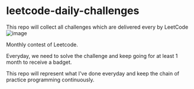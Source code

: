 # leetcode-daily-challenges
This repo will collect all challenges which are delivered every by LeetCode
![image](https://user-images.githubusercontent.com/5858494/163086042-a1e02641-ad35-406b-b2ea-feaad0a32ef6.png)

Monthly contest of Leetcode. 

Everyday, we need to solve the challenge and keep going for at least 1 month to receive a badget. 

This repo will represent what I've done everyday and keep the chain of practice programming continuously.
